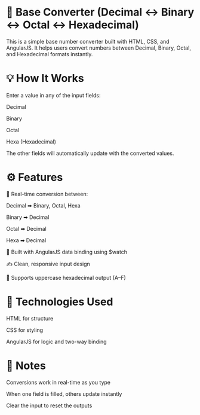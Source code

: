 # 🔢 Base Converter (Decimal ↔ Binary ↔ Octal ↔ Hexadecimal)
This is a simple base number converter built with HTML, CSS, and AngularJS. It helps users convert numbers between Decimal, Binary, Octal, and Hexadecimal formats instantly.

# 💡 How It Works
Enter a value in any of the input fields:

Decimal

Binary

Octal

Hexa (Hexadecimal)

The other fields will automatically update with the converted values.

# ⚙️ Features
🔁 Real-time conversion between:

Decimal ➡ Binary, Octal, Hexa

Binary ➡ Decimal

Octal ➡ Decimal

Hexa ➡ Decimal

🧠 Built with AngularJS data binding using $watch

✍️ Clean, responsive input design

🎯 Supports uppercase hexadecimal output (A–F)

# 🧰 Technologies Used
HTML for structure

CSS for styling

AngularJS for logic and two-way binding

# 📌 Notes
Conversions work in real-time as you type

When one field is filled, others update instantly

Clear the input to reset the outputs

